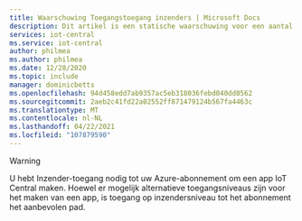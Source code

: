```yaml
---
title: Waarschuwing Toegangstoegang inzenders | Microsoft Docs
description: Dit artikel is een statische waarschuwing voor een aantal artikelen die een waarschuwing nodig hebben in iot-central
services: iot-central
ms.service: iot-central
author: philmea
ms.author: philmea
ms.date: 12/28/2020
ms.topic: include
manager: dominicbetts
ms.openlocfilehash: 94d458edd7ab9357ac5eb318036febd040dd0562
ms.sourcegitcommit: 2aeb2c41fd22a02552ff871479124b567fa4463c
ms.translationtype: MT
ms.contentlocale: nl-NL
ms.lasthandoff: 04/22/2021
ms.locfileid: "107879590"
---
```

> [!WARNING]
> U hebt Inzender-toegang nodig tot uw Azure-abonnement om een app IoT Central maken. Hoewel er mogelijk alternatieve toegangsniveaus zijn voor het maken van een app, is toegang op inzendersniveau tot het abonnement het aanbevolen pad.